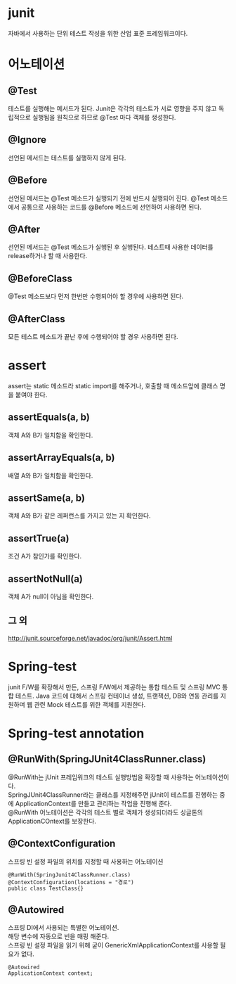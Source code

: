 # junit
자바에서 사용하는 단위 테스트 작성을 위한 산업 표준 프레임워크이다.

# 어노테이션

## @Test
테스트를 실행해는 메서드가 된다.
Junit은 각각의 테스트가 서로 영향을 주지 않고 독립적으로 실행됨을 원칙으로 하므로 @Test 마다 객체를 생성한다.

## @Ignore
선언된 메서드는 테스트를 실행하지 않게 된다.

## @Before
선언된 메서드는 @Test 메소드가 실행되기 전에 반드시 실행되어 진다.
@Test 메소드에서 공통으로 사용하는 코드를 @Before 메소드에 선언하여 사용하면 된다.

## @After
선언된 메서드는 @Test 메소드가 실행된 후 실행된다.
테스트때 사용한 데이터를 release하거나 할 때 사용한다. 

## @BeforeClass
@Test 메소드보다 먼저 한번만 수행되어야 할 경우에 사용하면 된다.

## @AfterClass
모든 테스트 메소드가 끝난 후에 수행되어야 할 경우 사용하면 된다.

# assert
 assert는 static 메소드라 static import를 해주거나, 호출할 때 메소드앞에 클래스 명을 붙여야 한다.

## assertEquals(a, b) 
객체 A와 B가 일치함을 확인한다.

## assertArrayEquals(a, b)
배열 A와 B가 일치함을 확인한다.

## assertSame(a, b) 
객체 A와 B가 같은 레퍼런스를 가지고 있는 지 확인한다.

## assertTrue(a)
조건 A가 참인가를 확인한다.

## assertNotNull(a) 
객체 A가 null이 아님을 확인한다.

## 그 외
http://junit.sourceforge.net/javadoc/org/junit/Assert.html

# Spring-test
junit F/W를 확장해서 만든, 스프링 F/W에서 제공하는 통합 테스트 및 스프링 MVC 통합 테스트. Java 코드에 대해서 스프링 컨테이너 생성, 트랜잭션, DB와 연동 관리를 지원하며 웹 관련 Mock 테스트를 위한 객체를 지원한다.

# Spring-test annotation

## @RunWith(SpringJUnit4ClassRunner.class)
@RunWith는 jUnit 프레임워크의 테스트 실행방법을 확장할 때 사용하는 어노테이션이다.  
SpringJUnit4ClassRunner라는 클래스를 지정해주면 jUnit이 테스트를 진행하는 중에 ApplicationContext를 만들고 관리하는 작업을 진행해 준다.  
@RunWith 어노테이션은 각각의 테스트 별로 객체가 생성되더라도 싱글톤의 ApplicationCOntext를 보장한다.

## @ContextConfiguration
스프링 빈 설정 파일의 위치를 지정할 때 사용하는 어노테이션

    @RunWith(SpringJunit4ClassRunner.class)
    @ContextConfiguration(locations = "경로")
    public class TestClass{}

## @Autowired
스프링 DI에서 사용되는 특별한 어노테이션.    
해당 변수에 자동으로 빈을 매핑 해준다.  
스프링 빈 설정 파일을 읽기 위해 굳이 GenericXmlApplicationContext를 사용할 필요가 없다.  

    @Autowired
    ApplicationContext context;



